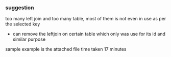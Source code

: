 ### suggestion 
too many left join and too many table, most of them is not even in use as per the selected key

- can remove the leftjoin on certain table which only was use for its id and similar purpose

sample example is the attached file
time taken 17 minutes